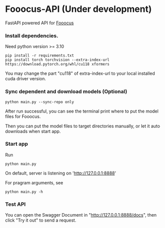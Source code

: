 # Fooocus-API (Under development)
FastAPI powered API for [Fooocus](https://github.com/lllyasviel/Fooocus)

### Install dependencies.
Need python version >= 3.10
```
pip install -r requirements.txt
pip install torch torchvision --extra-index-url https://download.pytorch.org/whl/cu118 xformers
```
You may change the part "cu118" of extra-index-url to your local installed cuda driver version.

### Sync dependent and download models (Optional)
```
python main.py --sync-repo only
```
After run successful, you can see the terminal print where to put the model files for Fooocus.

Then you can put the model files to target directories manually, or let it auto downloads when start app.

### Start app
Run
```
python main.py
```
On default, server is listening on 'http://127.0.0.1:8888'

For pragram arguments, see
```
python main.py -h
```

### Test API
You can open the Swagger Document in "http://127.0.0.1:8888/docs", then click "Try it out" to send a request.